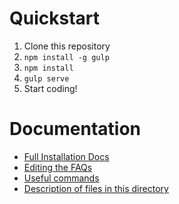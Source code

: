 # Quickstart

1. Clone this repository
1. `npm install -g gulp`
1. `npm install`
1. `gulp serve`
1. Start coding!

# Documentation
- [Full Installation Docs](docs/install.md)
- [Editing the FAQs](docs/faq.md)
- [Useful commands](docs/commands.md)
- [Description of files in this directory](docs/file-appendix.md)
